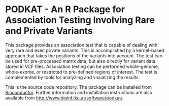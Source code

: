 # PODKAT - An R Package for Association Testing Involving Rare and Private Variants
This package provides an association test that is capable
of dealing with very rare and even private variants. This is
accomplished by a kernel-based approach that takes the
positions of the variants into account. The test can be used
for pre-processed matrix data, but also directly for variant
data stored in VCF files. Association testing can be performed
whole-genome, whole-exome, or restricted to pre-defined regions
of interest. The test is complemented by tools for analyzing
and visualizing the results.

This is the source code repository. The package can be installed from
[Bioconductor](https://bioconductor.org/packages/release/bioc/html/podkat.html).
Further information and installation instructions are also available from
http://www.bioinf.jku.at/software/podkat/.